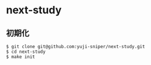# next-study
## 初期化
```
$ git clone git@github.com:yuji-sniper/next-study.git
$ cd next-study
$ make init
```